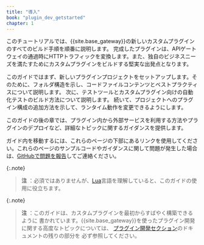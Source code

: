 ```yaml
---
title: "導入"
book: "plugin_dev_getstarted"
chapter: 1
---
```

このチュートリアルでは、{{site.base_gateway}}の新しいカスタムプラグインのすべてのビルド手順を順番に説明します。
完成したプラグインは、APIゲートウェイの通過時にHTTPトラフィックを変換します。また、独自のビジネスニーズを満たすためにカスタムプラグインをビルドする堅実な出発点となります。

このガイドではまず、新しいプラグインプロジェクトをセットアップします。そのために、フォルダ構造を示し、コードファイルコンテンツとベストプラクティスについて説明します。
次に、テストツールとカスタムプラグイン向けの自動化テストのビルド方法について説明します。
続いて、プロジェクトへのプラグイン構成の追加方法を示して、ランタイム動作を変更できるようにします。

このガイドの後の章では、プラグイン内から外部サービスを利用する方法やプラグインのデプロイなど、詳細なトピックに関するガイダンスを提供します。

ガイド内を移動するには、これらのページの下部にあるリンクを使用してください。これらのページのサンプルコードやガイダンスに関して問題が発生した場合は、[GitHubで問題を報告](https://github.com/Kong/docs.konghq.com/issues)してご連絡ください。

{:.note}
> 
> **注** ：必須ではありませんが、[Lua](https://www.lua.org/about.html)言語を理解していると、このガイドの使用に役立ちます。

{:.note}
> 
> **注** ：このガイドは、カスタムプラグインを最初からすばやく構築できるように
> 書かれています。{{site.base_gateway}}を使ったプラグイン開発に関する高度なトピックについては、
> [プラグイン開発セクション](/gateway/{{page.release}}/plugin-development/)のドキュメントの残りの部分を
> 必ず参照してください。


